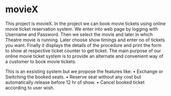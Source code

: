 # movieX

This project is movieX. In the project we can book movie tickets using online 
movie ticket reservation system. We enter into web page by logging with 
Username and Password. Then we select the movie and later in which Theatre 
movie is running. Later choose show timings and enter no of tickets you want. 
Finally it displays the details of the procedure and print the form to show at 
respective ticket counter to get ticket.
The main purpose of our online movie ticket system is to provide an alternate 
and convenient way of a customer to book movie tickets. 

This is an exsisting system but we propose the features like:
• Exchange or Switching the booked seats.
• Reserve seat without any cost but automatically release before 12 hr of 
show.
• Cancel booked ticket according to user wish.
